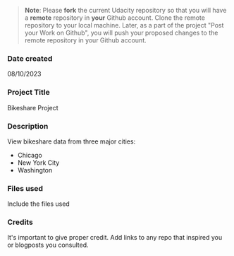 >**Note**: Please **fork** the current Udacity repository so that you will have a **remote** repository in **your** Github account. Clone the remote repository to your local machine. Later, as a part of the project "Post your Work on Github", you will push your proposed changes to the remote repository in your Github account.

### Date created
08/10/2023

### Project Title
Bikeshare Project

### Description
View bikeshare data from three major cities:
* Chicago
* New York City
* Washington

### Files used
Include the files used

### Credits
It's important to give proper credit. Add links to any repo that inspired you or blogposts you consulted.
